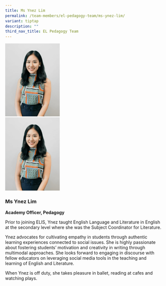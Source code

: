 ```yaml
---
title: Ms Ynez Lim
permalink: /team-members/el-pedagogy-team/ms-ynez-lim/
variant: tiptap
description: ""
third_nav_title: EL Pedagogy Team
---
```

<p></p><div class="isomer-image-wrapper"><img style="width: 35%;" height="auto" width="100%" alt="" src="/images/Team Members/ynez lim.png"></div><div class="isomer-image-wrapper"><img style="width: 35%;" height="auto" width="100%" alt="" src="/images/IMG_9405__1_.png"></div><h3><strong>Ms Ynez Lim</strong></h3><p><strong>Academy Officer, Pedagogy</strong></p><p></p><p>Prior to joining ELIS, Ynez taught English Language and Literature in English at the secondary level where she was the Subject Coordinator for Literature.</p><p>Ynez advocates for cultivating empathy in students through authentic learning experiences connected to social issues. She is highly passionate about fostering students’ motivation and creativity in writing through multimodal approaches. She looks forward to engaging in discourse with fellow educators on leveraging social media tools in the teaching and learning of English and Literature.</p><p>When Ynez is off duty, she takes pleasure in ballet, reading at cafes and watching plays.</p>